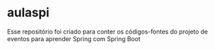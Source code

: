 # aulaspi

Esse repositório foi criado para conter os códigos-fontes do projeto de eventos para aprender Spring com Spring Boot
